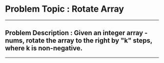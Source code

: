 <h1>Problem Topic : Rotate Array</h1>
<hr/>
<h2>Problem Description : Given an integer array - nums, rotate the array to the right by "k" steps, where k is non-negative.</h2>
<hr/>
